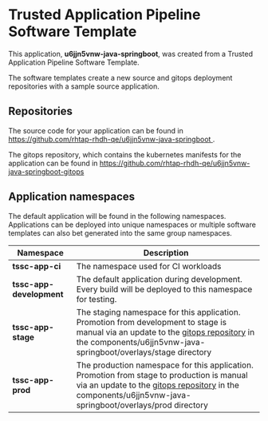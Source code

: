 # Trusted Application Pipeline Software Template

This application, **u6jjn5vnw-java-springboot**, was created from a Trusted Application Pipeline Software Template.

The software templates create a new source and gitops deployment repositories with a sample source application. 

## Repositories

The source code for your application can be found in [https://github.com/rhtap-rhdh-qe/u6jjn5vnw-java-springboot ](https://github.com/rhtap-rhdh-qe/u6jjn5vnw-java-springboot ).
 
The gitops repository, which contains the kubernetes manifests for the application can be found in 
[https://github.com/rhtap-rhdh-qe/u6jjn5vnw-java-springboot-gitops ](https://github.com/rhtap-rhdh-qe/u6jjn5vnw-java-springboot-gitops ) 

## Application namespaces 

The default application will be found in the following namespaces. Applications can be deployed into unique namespaces or multiple software templates can also bet generated into the same group namespaces.  

|  Namespace   |  Description   |  
| -------- | -------- |
| **tssc-app-ci** | The namespace used for CI workloads |
| **tssc-app-development** | The default application during development. Every build will be deployed to this namespace for testing. |
| **tssc-app-stage** | The staging namespace for this application. Promotion from development to stage is manual via an update to the [gitops repository](https://github.com/rhtap-rhdh-qe/u6jjn5vnw-java-springboot-gitops ) in the components/u6jjn5vnw-java-springboot/overlays/stage directory |
| **tssc-app-prod** | The production namespace for this application. Promotion from stage to production is manual via an update to the [gitops repository](https://github.com/rhtap-rhdh-qe/u6jjn5vnw-java-springboot-gitops ) in the components/u6jjn5vnw-java-springboot/overlays/prod directory |